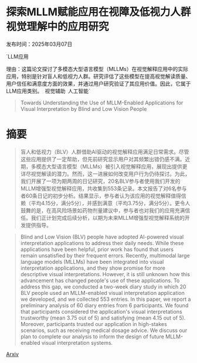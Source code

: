 # 探索MLLM赋能应用在视障及低视力人群视觉理解中的应用研究

发布时间：2025年03月07日

`LLM应用

理由：这篇论文探讨了多模态大型语言模型（MLLMs）在视觉解释应用中的实际应用，特别是针对盲人和低视力人群。研究评估了这些模型在提高视觉解读质量、用户信任和满意度方面的效果，并通过用户研究验证了其应用价值。因此，它属于LLM应用类别。` `视觉辅助` `人工智能`

> Towards Understanding the Use of MLLM-Enabled Applications for Visual Interpretation by Blind and Low Vision People

# 摘要

> 盲人和低视力（BLV）人群借助AI驱动的视觉解释应用满足日常需求。尽管这些应用提供了一定帮助，但先前研究显示用户对其频繁出错仍感不满。近期，多模态大型语言模型（MLLMs）被引入视觉解释应用，展现出提供更详尽视觉解读的潜力。然而，这一进展如何改变用户行为仍待探讨。为此，我们开展了一项为期两周的日记研究，20名BLV参与者使用我们开发的MLLM增强型视觉解释应用，共收集到553条记录。本文报告了对6名参与者60条日记的初步分析。结果显示，参与者认为该应用的视觉解释值得信赖（平均4.15分，满分5分），并感到满意（平均3.75分，满分5分）。更令人鼓舞的是，在高风险场景如药物剂量建议中，参与者也对我们的应用充满信任。我们正计划完成后续分析，以期为未来MLLM增强型视觉解释系统的开发提供指导。

> Blind and Low Vision (BLV) people have adopted AI-powered visual interpretation applications to address their daily needs. While these applications have been helpful, prior work has found that users remain unsatisfied by their frequent errors. Recently, multimodal large language models (MLLMs) have been integrated into visual interpretation applications, and they show promise for more descriptive visual interpretations. However, it is still unknown how this advancement has changed people's use of these applications. To address this gap, we conducted a two-week diary study in which 20 BLV people used an MLLM-enabled visual interpretation application we developed, and we collected 553 entries. In this paper, we report a preliminary analysis of 60 diary entries from 6 participants. We found that participants considered the application's visual interpretations trustworthy (mean 3.75 out of 5) and satisfying (mean 4.15 out of 5). Moreover, participants trusted our application in high-stakes scenarios, such as receiving medical dosage advice. We discuss our plan to complete our analysis to inform the design of future MLLM-enabled visual interpretation systems.

[Arxiv](https://arxiv.org/abs/2503.05899)